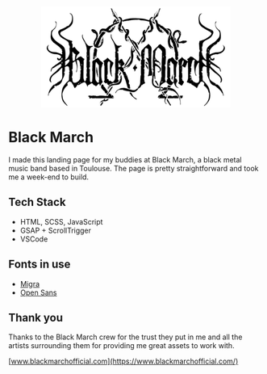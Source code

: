 <p align="center">
  <img src="images/logo-github.png">
</p>

# Black March

I made this landing page for my buddies at Black March, a black metal music band based in Toulouse. The page is pretty straightforward and took me a week-end to build.

## Tech Stack

- HTML, SCSS, JavaScript
- GSAP + ScrollTrigger
- VSCode

## Fonts in use

- [Migra](https://pangrampangram.com/products/migra)
- [Open Sans](https://fonts.google.com/specimen/Open+Sans)

## Thank you

Thanks to the Black March crew for the trust they put in me and all the artists surrounding them for providing me great assets to work with.

[www.blackmarchofficial.com](https://www.blackmarchofficial.com/)
